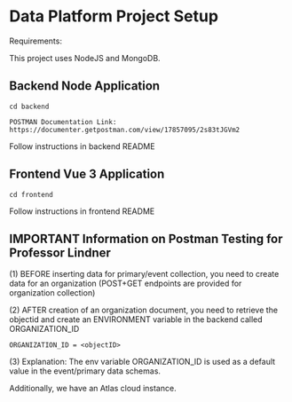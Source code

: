 # Data Platform Project Setup

Requirements:

This project uses NodeJS and MongoDB.

## Backend Node Application
```
cd backend
```
```
POSTMAN Documentation Link: https://documenter.getpostman.com/view/17857095/2s83tJGVm2
```
Follow instructions in backend README

## Frontend Vue 3 Application
```
cd frontend
```
Follow instructions in frontend README


## IMPORTANT Information on Postman Testing for Professor Lindner

(1) BEFORE inserting data for primary/event collection, you need to create data for an organization (POST+GET endpoints are provided for organization collection)

(2) AFTER creation of an organization document, you need to retrieve the objectid and create an ENVIRONMENT variable in the backend called ORGANIZATION_ID
```
ORGANIZATION_ID = <objectID>
```
(3) Explanation: The env variable ORGANIZATION_ID is used as a default value in the event/primary data schemas.  

Additionally, we have an Atlas cloud instance.
